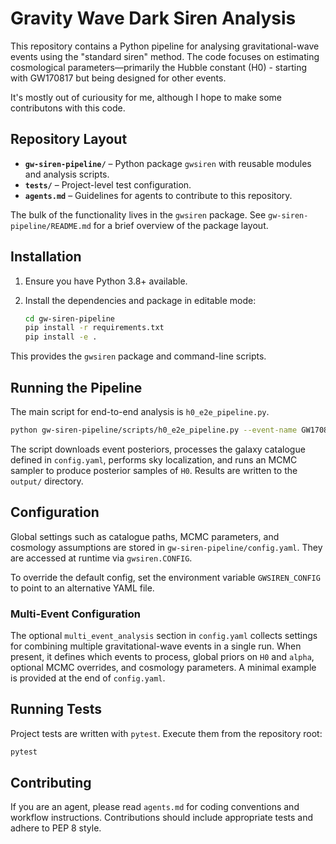 # Gravity Wave Dark Siren Analysis

This repository contains a Python pipeline for analysing gravitational-wave events using the "standard siren" method. The code focuses on estimating cosmological parameters—primarily the Hubble constant (H0) - starting with GW170817 but being designed for other events.

It's mostly out of curiousity for me, although I hope to make some contributons with this code.

## Repository Layout

- **`gw-siren-pipeline/`** – Python package `gwsiren` with reusable modules and analysis scripts.
- **`tests/`** – Project-level test configuration.
- **`agents.md`** – Guidelines for agents to contribute to this repository.

The bulk of the functionality lives in the `gwsiren` package. See `gw-siren-pipeline/README.md` for a brief overview of the package layout.

## Installation

1. Ensure you have Python 3.8+ available.
2. Install the dependencies and package in editable mode:

   ```bash
   cd gw-siren-pipeline
   pip install -r requirements.txt
   pip install -e .
   ```

This provides the `gwsiren` package and command-line scripts.

## Running the Pipeline

The main script for end-to-end analysis is `h0_e2e_pipeline.py`.

```bash
python gw-siren-pipeline/scripts/h0_e2e_pipeline.py --event-name GW170817
```

The script downloads event posteriors, processes the galaxy catalogue defined in `config.yaml`, performs sky localization, and runs an MCMC sampler to produce posterior samples of `H0`. Results are written to the `output/` directory.

## Configuration

Global settings such as catalogue paths, MCMC parameters, and cosmology assumptions are stored in `gw-siren-pipeline/config.yaml`. They are accessed at runtime via `gwsiren.CONFIG`.

To override the default config, set the environment variable `GWSIREN_CONFIG` to point to an alternative YAML file.

### Multi-Event Configuration

The optional `multi_event_analysis` section in `config.yaml` collects settings
for combining multiple gravitational-wave events in a single run. When present,
it defines which events to process, global priors on `H0` and `alpha`, optional
MCMC overrides, and cosmology parameters. A minimal example is provided at the
end of `config.yaml`.

## Running Tests

Project tests are written with `pytest`. Execute them from the repository root:

```bash
pytest
```

## Contributing

If you are an agent, please read `agents.md` for coding conventions and workflow instructions. Contributions should include appropriate tests and adhere to PEP 8 style.